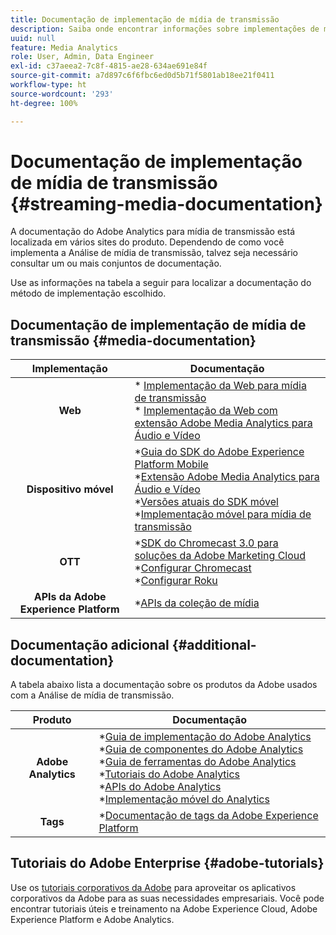 ```yaml
---
title: Documentação de implementação de mídia de transmissão
description: Saiba onde encontrar informações sobre implementações de mídia de transmissão.
uuid: null
feature: Media Analytics
role: User, Admin, Data Engineer
exl-id: c37aeea2-7c8f-4815-ae28-634ae691e84f
source-git-commit: a7d897c6f6fbc6ed0d5b71f5801ab18ee21f0411
workflow-type: ht
source-wordcount: '293'
ht-degree: 100%

---
```


# Documentação de implementação de mídia de transmissão {#streaming-media-documentation}

A documentação do Adobe Analytics para mídia de transmissão está localizada em vários sites do produto. Dependendo de como você implementa a Análise de mídia de transmissão, talvez seja necessário consultar um ou mais conjuntos de documentação.

Use as informações na tabela a seguir para localizar a documentação do método de implementação escolhido.

## Documentação de implementação de mídia de transmissão {#media-documentation}

| Implementação | Documentação |
|:-----------------------:|----------------|
| **Web** | * [Implementação da Web para mídia de transmissão](/help/implementation/media-sdk/setup/web-implementation.md) <br>* [Implementação da Web com extensão Adobe Media Analytics para Áudio e Vídeo ](https://experienceleague.adobe.com/docs/experience-platform/tags/extensions/adobe/media-analytics-3x/overview.html?lang=pt-BR) |
| **Dispositivo móvel** | *[Guia do SDK do Adobe Experience Platform Mobile](https://aep-sdks.gitbook.io/docs/) <br> *[Extensão Adobe Media Analytics para Áudio e Vídeo](https://aep-sdks.gitbook.io/docs/using-mobile-extensions/adobe-media-analytics)<br> *[Versões atuais do SDK móvel](https://developer.adobe.com/client-sdks/documentation/) <br> *[Implementação móvel para mídia de transmissão](/help/implementation/media-sdk/setup/mobile-implementation.md) |  |  |
| **OTT** | *[SDK do Chromecast 3.0 para soluções da Adobe Marketing Cloud](https://adobe-marketing-cloud.github.io/media-sdks/reference/chromecast/)<br> *[Configurar Chromecast](/help/implementation/media-sdk/setup/set-up-chromecast.md)<br> *[Configurar Roku](/help/implementation/media-sdk/setup/set-up-roku.md) |
| **APIs da Adobe Experience Platform** | *[APIs da coleção de mídia](/help/implementation/media-collection-api/mc-api-overview.md) |

## Documentação adicional {#additional-documentation}

A tabela abaixo lista a documentação sobre os produtos da Adobe usados com a Análise de mídia de transmissão.

| Produto | Documentação |
|:-----------------------:|----------------|
| **Adobe Analytics** | *[Guia de implementação do Adobe Analytics](https://experienceleague.adobe.com/docs/analytics/implementation/home.html?lang=pt-BR)<br> *[Guia de componentes do Adobe Analytics](https://experienceleague.adobe.com/docs/analytics/components/home.html?lang=pt-BR)<br> *[Guia de ferramentas do Adobe Analytics](https://experienceleague.adobe.com/docs/analytics/analyze/home.html?lang=pt-BR)<br> *[Tutoriais do Adobe Analytics](https://experienceleague.adobe.com/docs/analytics.html?lang=pt-BR#tutoriais) <br> *[APIs do Adobe Analytics](https://developer.adobe.com/analytics-apis/docs/2.0/)<br> *[Implementação móvel do Analytics](https://developer.adobe.com/client-sdks/documentation/) |
| **Tags** | *[Documentação de tags da Adobe Experience Platform ](https://experienceleague.adobe.com/docs/experience-platform/tags/home.html?lang=pt-BR) |

## Tutoriais do Adobe Enterprise {#adobe-tutorials}

Use os [tutoriais corporativos da Adobe](https://experienceleague.adobe.com/docs/home-tutorials.html?lang=pt-BR) para aproveitar os aplicativos corporativos da Adobe para as suas necessidades empresariais. Você pode encontrar tutoriais úteis e treinamento na Adobe Experience Cloud, Adobe Experience Platform e Adobe Analytics.

